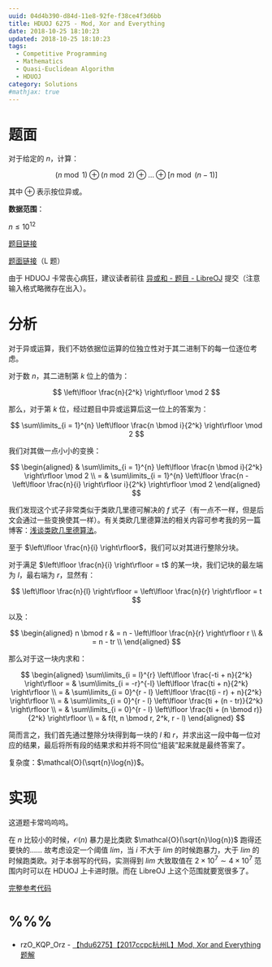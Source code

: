 ```yaml
---
uuid: 04d4b390-d84d-11e8-92fe-f38ce4f3d6bb
title: HDUOJ 6275 - Mod, Xor and Everything
date: 2018-10-25 18:10:23
updated: 2018-10-25 18:10:23
tags: 
  - Competitive Programming
  - Mathematics
  - Quasi-Euclidean Algorithm
  - HDUOJ
category: Solutions
#mathjax: true
---
```


# 题面

对于给定的 $n$，计算：

$$
(n \bmod 1) \oplus (n \bmod 2) \oplus \dots \oplus [n \bmod (n - 1)]
$$

其中 $\oplus$ 表示按位异或。

**数据范围**：

$n \le 10^{12}$

[题目链接](http://acm.hdu.edu.cn/showproblem.php?pid=6275)

[题面链接](http://acm.hdu.edu.cn/downloads/CCPC2018-Hangzhou-ProblemSet.pdf)（L 题）

由于 HDUOJ 卡常丧心病狂，建议读者前往 [异或和 - 题目 - LibreOJ](https://loj.ac/problem/6344) 提交（注意输入格式略微存在出入）。

# 分析

对于异或运算，我们不妨依据位运算的位独立性对于其二进制下的每一位逐位考虑。

对于数 $n$，其二进制第 $k$ 位上的值为：

$$
\left\lfloor \frac{n}{2^k} \right\rfloor \mod 2
$$

那么，对于第 $k$ 位，经过题目中异或运算后这一位上的答案为：

$$
\sum\limits_{i = 1}^{n} \left\lfloor \frac{n \bmod i}{2^k} \right\rfloor \mod 2
$$

我们对其做一点小小的变换：

$$
\begin{aligned}
& \sum\limits_{i = 1}^{n} \left\lfloor \frac{n \bmod i}{2^k} \right\rfloor \mod 2 \\
= & \sum\limits_{i = 1}^{n} \left\lfloor \frac{n - \left\lfloor \frac{n}{i} \right\rfloor i}{2^k} \right\rfloor \mod 2
\end{aligned}
$$

我们发现这个式子非常类似于类欧几里德可解决的 $f$ 式子（有一点不一样，但是后文会通过一些变换使其一样）。有关类欧几里德算法的相关内容可参考我的另一篇博客：[浅谈类欧几里德算法](https://blog.codgician.pw/2018/10/18/quasi-euclidean-algorithm/)。

至于 $\left\lfloor \frac{n}{i} \right\rfloor$，我们可以对其进行整除分块。

对于满足 $\left\lfloor \frac{n}{i} \right\rfloor = t$ 的某一块，我们记块的最左端为 $l$，最右端为 $r$，显然有：

$$
\left\lfloor \frac{n}{l} \right\rfloor = \left\lfloor \frac{n}{r} \right\rfloor = t
$$

以及：

$$
\begin{aligned}
n \bmod r & = n - \left\lfloor \frac{n}{r} \right\rfloor r \\
& = n - tr \\
\end{aligned}
$$

那么对于这一块内求和：

$$
\begin{aligned}
\sum\limits_{i = l}^{r} \left\lfloor \frac{-ti + n}{2^k} \right\rfloor = & \sum\limits_{i = -r}^{-l} \left\lfloor \frac{ti + n}{2^k} \right\rfloor \\
= & \sum\limits_{i = 0}^{r - l} \left\lfloor \frac{t(i - r) + n}{2^k} \right\rfloor \\
= & \sum\limits_{i = 0}^{r - l} \left\lfloor \frac{ti + (n - tr)}{2^k} \right\rfloor \\
= & \sum\limits_{i = 0}^{r - l} \left\lfloor \frac{ti + (n \bmod r)}{2^k} \right\rfloor \\
= & f(t, n \bmod r, 2^k, r - l)
\end{aligned}
$$

简而言之，我们首先通过整除分块得到每一块的 $l$ 和 $r$，并求出这一段中每一位对应的结果，最后将所有段的结果求和并将不同位“组装”起来就是最终答案了。

复杂度：$\mathcal{O}(\sqrt{n}\log{n})$。

# 实现

这道题卡常呜呜呜。

在 $n$ 比较小的时候，$\mathcal{O}(n)$ 暴力是比类欧 $\mathcal{O}(\sqrt{n}\log{n})$ 跑得还要快的…… 故考虑设定一个阈值 $lim$，当 $i$ 不大于 $lim$ 的时候跑暴力，大于 $lim$ 的时候跑类欧。对于本弱写的代码，实测得到 $lim$ 大致取值在 $2 \times 10^7 \sim 4 \times 10^7$ 范围内时可以在 HDUOJ 上卡进时限。而在 LibreOJ 上这个范围就要宽很多了。

[完整参考代码](https://github.com/codgician/ICPC/blob/master/HDUOJ/6275/quasi_euclidean.cpp)

# %%%

- rzO_KQP_Orz - [【hdu6275】【2017ccpc杭州L】Mod, Xor and Everything 题解](https://blog.csdn.net/rzO_KQP_Orz/article/details/83120181?utm_source=blogxgwz0)
